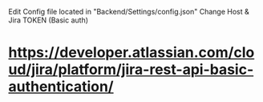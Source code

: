 Edit Config file located in "Backend/Settings/config.json"
Change Host & Jira TOKEN (Basic auth)
# https://developer.atlassian.com/cloud/jira/platform/jira-rest-api-basic-authentication/
